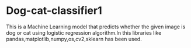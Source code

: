 # Dog-cat-classifier1

This is a Machine Learning model that predicts whether the given image is dog or cat using logistic regression algorithm.In this libraries like pandas,matplotlib,numpy,os,cv2,sklearn has been used.
